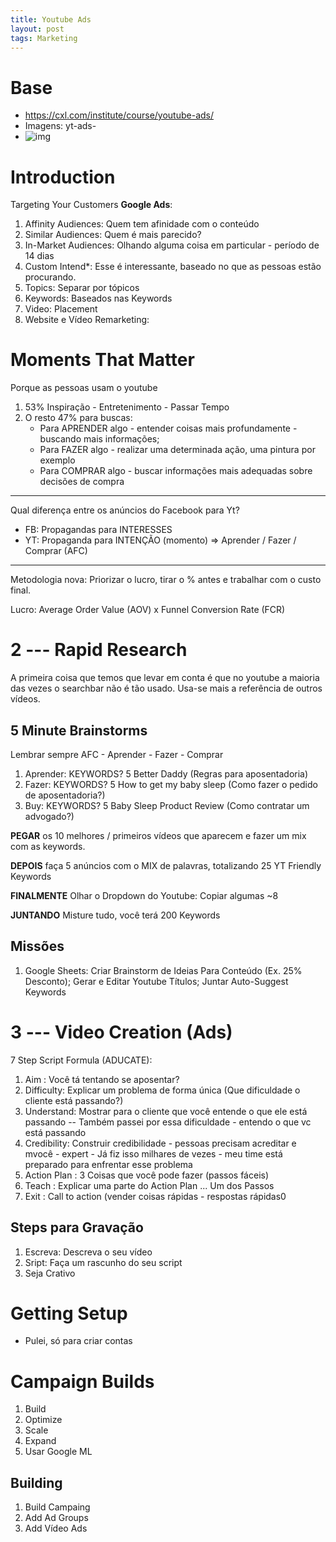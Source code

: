 ```yaml
---
title: Youtube Ads
layout: post
tags: Marketing
---
```


# Base 
- https://cxl.com/institute/course/youtube-ads/
- Imagens: yt-ads-
- ![img](https://lztforeferfiles.s3.us-west-2.amazonaws.com/yt-ads-.png)

# Introduction 

Targeting Your Customers **Google Ads**: 
1. Affinity Audiences: Quem tem afinidade com o conteúdo
2. Similar Audiences: Quem é mais parecido? 
3. In-Market Audiences:  Olhando alguma coisa em particular - período de 14 dias
4. Custom Intend*: Esse é interessante, baseado no que as pessoas estão procurando.
5. Topics: Separar por tópicos
6. Keywords: Baseados nas Keywords
7. Video: Placement
8. Website e Vídeo Remarketing: 

# Moments That Matter
Porque as pessoas usam o youtube
1. 53% Inspiração - Entretenimento - Passar Tempo
2. O resto 47% para buscas: 
    * Para APRENDER algo - entender coisas mais profundamente - buscando mais informações;
    * Para FAZER algo - realizar uma determinada ação, uma pintura por exemplo
    * Para COMPRAR algo - buscar informações mais adequadas sobre decisões de compra

--- 
Qual diferença entre os anúncios do Facebook para Yt? 
- FB: Propagandas para INTERESSES
- YT: Propaganda para INTENÇÃO (momento) => Aprender / Fazer / Comprar (AFC)

--- 
Metodologia nova: Priorizar o lucro, tirar o % antes e trabalhar com o custo final. 

Lucro: Average Order Value (AOV) x Funnel Conversion Rate (FCR) 

# 2 --- Rapid Research 
A primeira coisa que temos que levar em conta é que no youtube a maioria das vezes o searchbar não é tão usado. Usa-se mais a referência de outros vídeos. 


## 5 Minute Brainstorms
Lembrar sempre AFC - Aprender - Fazer - Comprar
1. Aprender: KEYWORDS? 5
    Better Daddy (Regras para aposentadoria)
2. Fazer: KEYWORDS? 5
    How to get my baby sleep (Como fazer o pedido de aposentadoria?)
3. Buy: KEYWORDS? 5
    Baby Sleep Product Review (Como contratar um advogado?) 

**PEGAR** os 10 melhores / primeiros vídeos que aparecem e fazer um mix com as keywords. 

**DEPOIS** faça 5 anúncios com o MIX de palavras, totalizando 25 YT Friendly Keywords

**FINALMENTE** Olhar o Dropdown do Youtube: Copiar algumas ~8

**JUNTANDO** Misture tudo, você terá 200 Keywords

## Missões 
1. Google Sheets: Criar Brainstorm de Ideias Para Conteúdo (Ex. 25% Desconto); Gerar e Editar Youtube Títulos; Juntar Auto-Suggest Keywords 

# 3 --- Video Creation (Ads)
7 Step Script Formula (ADUCATE): 
1. Aim : Você tá tentando se aposentar? 
2. Difficulty: Explicar um problema de forma única (Que dificuldade o cliente está passando?) 
3. Understand: Mostrar para o cliente que você entende o que ele está passando -- Também passei por essa dificuldade - entendo o que vc está passando
4. Credibility: Construir credibilidade - pessoas precisam acreditar e mvocê - expert - Já fiz isso milhares de vezes - meu time está preparado para enfrentar esse problema
5. Action Plan : 3 Coisas que você pode fazer (passos fáceis)
6. Teach : Explicar uma parte do Action Plan ... Um dos Passos 
7. Exit : Call to action (vender coisas rápidas - respostas rápidas0

## Steps para Gravação 
1. Escreva: Descreva o seu vídeo
2. Sript: Faça um rascunho do seu script 
3. Seja Crativo 

# Getting Setup 
- Pulei, só para criar contas 

# Campaign Builds
1. Build
2. Optimize
3. Scale
4. Expand 
5. Usar Google ML 

## Building 
1. Build Campaing
2. Add Ad Groups 
3. Add Vídeo Ads 